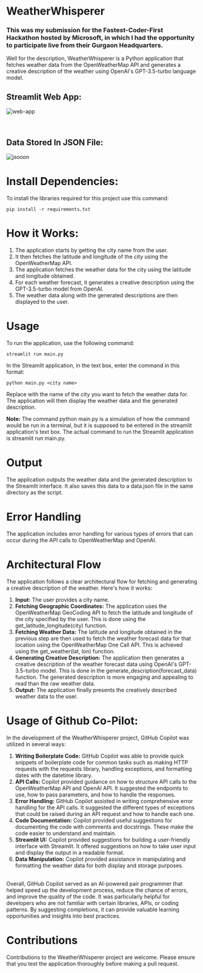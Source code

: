 # WeatherWhisperer
### This was my submission for the Fastest-Coder-First Hackathon hosted by Microsoft, in which I had the opportunity to participate live from their Gurgaon Headquarters.
Well for the description, WeatherWhisperer is a Python application that fetches weather data from the OpenWeatherMap API and generates a creative description of the weather using OpenAI's GPT-3.5-turbo language model.
<br>

## Streamlit Web App:

![web-app](https://github.com/Fastest-Coder-First/WeatherWhisperer/assets/64888928/47382af7-4fac-488a-ac98-7875a9725f29)

<br>

## Data Stored In JSON File:

![jsooon](https://github.com/Fastest-Coder-First/WeatherWhisperer/assets/64888928/9f9181b1-10d1-4a84-86c6-c0d96e056bf7)

# Install Dependencies:
To install the libraries required for this project use this command:
```
pip install -r requirements.txt
```

# How it Works:
1. The application starts by getting the city name from the user.
2. It then fetches the latitude and longitude of the city using the OpenWeatherMap API.
3. The application fetches the weather data for the city using the latitude and longitude obtained.
4. For each weather forecast, it generates a creative description using the GPT-3.5-turbo model from OpenAI.
5. The weather data along with the generated descriptions are then displayed to the user.

# Usage
To run the application, use the following command:
```
streamlit run main.py
```

In the Streamlit application, in the text box, enter the command in this format:
```
python main.py <city name>
```

Replace <city name> with the name of the city you want to fetch the weather data for. The application will then display the weather data and the generated description.

**Note:** The command python main.py <city name> is a simulation of how the command would be run in a terminal, but it is supposed to be entered in the streamlit application's text box. The actual command to run the Streamlit application is streamlit run main.py.

# Output
The application outputs the weather data and the generated description to the Streamlit interface. It also saves this data to a data.json file in the same directory as the script.

# Error Handling
The application includes error handling for various types of errors that can occur during the API calls to OpenWeatherMap and OpenAI.

# Architectural Flow
The application follows a clear architectural flow for fetching and generating a creative description of the weather. Here's how it works:
1. **Input:** The user provides a city name.
2. **Fetching Geographic Coordinates:** The application uses the OpenWeatherMap GeoCoding API to fetch the latitude and longitude of the city specified by the user. This is done using the get_latitude_longitude(city) function.
3. **Fetching Weather Data:** The latitude and longitude obtained in the previous step are then used to fetch the weather forecast data for that location using the OpenWeatherMap One Call API. This is achieved using the get_weather(lat, lon) function.
4. **Generating Creative Description:** The application then generates a creative description of the weather forecast data using OpenAI's GPT-3.5-turbo model. This is done in the generate_description(forecast_data) function. The generated description is more engaging and appealing to read than the raw weather data.
5. **Output:** The application finally presents the creatively described weather data to the user.

# Usage of Github Co-Pilot:
In the development of the WeatherWhisperer project, GitHub Copilot was utilized in several ways:
1. **Writing Boilerplate Code:** GitHub Copilot was able to provide quick snippets of boilerplate code for common tasks such as making HTTP requests with the requests library, handling exceptions, and formatting dates with the datetime library.
2. **API Calls:** Copilot provided guidance on how to structure API calls to the OpenWeatherMap API and OpenAI API. It suggested the endpoints to use, how to pass parameters, and how to handle the responses.
3. **Error Handling:** GitHub Copilot assisted in writing comprehensive error handling for the API calls. It suggested the different types of exceptions that could be raised during an API request and how to handle each one.
4. **Code Documentation:** Copilot provided useful suggestions for documenting the code with comments and docstrings. These make the code easier to understand and maintain.
5. **Streamlit UI:** Copilot provided suggestions for building a user-friendly interface with Streamlit. It offered suggestions on how to take user input and display the output in a readable format.
6. **Data Manipulation:** Copilot provided assistance in manipulating and formatting the weather data for both display and storage purposes.
<br>
Overall, GitHub Copilot served as an AI-powered pair programmer that helped speed up the development process, reduce the chance of errors, and improve the quality of the code. It was particularly helpful for developers who are not familiar with certain libraries, APIs, or coding patterns. By suggesting completions, it can provide valuable learning opportunities and insights into best practices.

# Contributions
Contributions to the WeatherWhisperer project are welcome. Please ensure that you test the application thoroughly before making a pull request.
